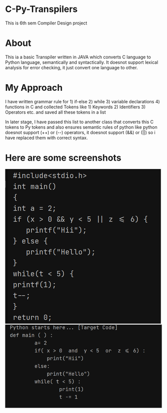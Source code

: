 # C-Py-Transpilers
This is 6th sem Compiler Design project


# About

This ia a basic Transpiler written in JAVA which converts C language to Python language, semantically and syntactically.
It doesnot support lexical analysis for error checking, it just convert one language to other.

# My Approach

I have written grammar rule for 1) if-else 2) while 3) variable declarations 4) functions in C and collected Tokens like 1) Keywords 2) Identifiers 3) Operators etc. and saved all these tokens in a list

In later stage, I have passed this list to another class that converts this C tokens to Py tokens and also ensures semantic rules of python like python doesnot support (++) or (--) operators, it doesnot support (&&) or (||) so i have replaced them with correct syntax.

# Here are some screenshots 

<img src="/images/c.png" alt="C program"/>

<img src="/images/py.png" alt="P Program" />
